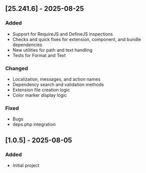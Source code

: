 <!-- Keep a Changelog guide -> https://keepachangelog.com -->

## [25.241.6] - 2025-08-25

### Added

- Support for RequireJS and DefineJS inspections
- Checks and quick fixes for extension, component, and bundle dependencies
- New utilities for path and text handling
- Tests for Format and Text

### Changed

- Localization, messages, and action names
- Dependency search and validation methods
- Extension file creation logic
- Color marker display logic

### Fixed

- Bugs
- deps.php integration

## [1.0.5] - 2025-08-05

### Added

- Initial project